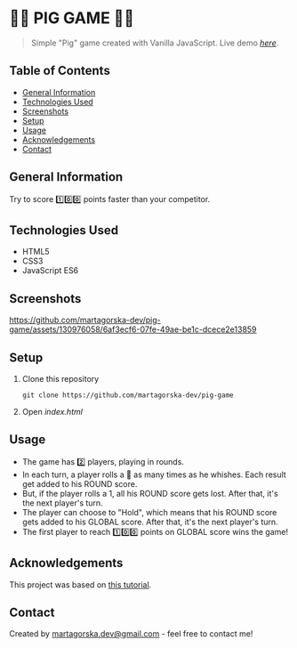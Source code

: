# 🐷🎲 PIG GAME 🐷🎲 
> Simple "Pig" game created with Vanilla JavaScript.
> Live demo [_here_](https://pig-game-martagorska.netlify.app).

## Table of Contents
* [General Information](#general-information)
* [Technologies Used](#technologies-used)
* [Screenshots](#screenshots)
* [Setup](#setup)
* [Usage](#usage)
* [Acknowledgements](#acknowledgements)
* [Contact](#contact)


## General Information
Try to score 1️⃣0️⃣0️⃣ points faster than your competitor.


## Technologies Used
- HTML5
- CSS3
- JavaScript ES6


## Screenshots
https://github.com/martagorska-dev/pig-game/assets/130976058/6af3ecf6-07fe-49ae-be1c-dcece2e13859


## Setup
1. Clone this repository
   ```
   git clone https://github.com/martagorska-dev/pig-game
   ```
3. Open  *index.html*

## Usage
- The game has 2️⃣ players, playing in rounds.
- In each turn, a player rolls a 🎲 as many times as he whishes. Each result get added to his ROUND score.
- But, if the player rolls a 1, all his ROUND score gets lost. After that, it's the next player's turn.
- The player can choose to "Hold", which means that his ROUND score gets added to his GLOBAL score. After that, it's the next player's turn.
- The first player to reach 1️⃣0️⃣0️⃣ points on GLOBAL score wins the game!
   

## Acknowledgements
This project was based on [this tutorial](https://www.udemy.com/course/the-complete-javascript-course/).


## Contact
Created by martagorska.dev@gmail.com - feel free to contact me!
